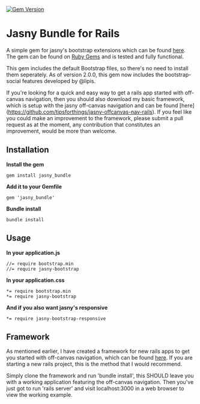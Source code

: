 [![Gem Version](https://badge.fury.io/rb/jasny_bundle.svg)](http://badge.fury.io/rb/jasny_bundle)

# Jasny Bundle for Rails

A simple gem for jasny's bootstrap extensions which can be found [here](http://jasny.github.io/bootstrap "jasny's bootstrap"). The gem can be found on [Ruby Gems](https://rubygems.org/gems/jasny_bundle) and is tested and fully functional.

This gem includes the default Bootstrap files, so there's no need to install them seperately. As of version 2.0.0, this gem now includes the bootstrap-social features developed by @lipis.

If you're looking for a quick and easy way to get a rails app started with off-canvas navigation, then you should also download my basic framework, which is setup with the jasny off-canvas navigation and can be found [here] (https://github.com/tipsforthings/jasny-offcanvas-nav-rails).
If you feel like you could make an improvement to the framework, please submit a pull request as at the moment, any contribution that constitutes an improvement, would be more than welcome.

## Installation

**Install the gem**

    gem install jasny_bundle

**Add it to your Gemfile**

    gem 'jasny_bundle'

**Bundle install**

    bundle install

## Usage

**In your application.js**

    //= require bootstrap.min
    //= require jasny-bootstrap

**In your application.css**

    *= require bootstrap.min
    *= require jasny-bootstrap

**And if you also want jasny's responsive**

    *= require jasny-bootstrap-responsive

## Framework

As mentioned earlier, I have created a framework for new rails apps to get you started with off-canvas navigation, which can be found [here](https://github.com/tipsforthings/jasny-offcanvas-nav-rails). If you are starting a new rails project, this is the method that I would recommend. 

Simply clone the framework and run 'bundle install', this SHOULD leave you with a working application featuring the off-canvas navigation. Then you've just got to run 'rails server' and visit localhost:3000 in a web browser to view the working example.
